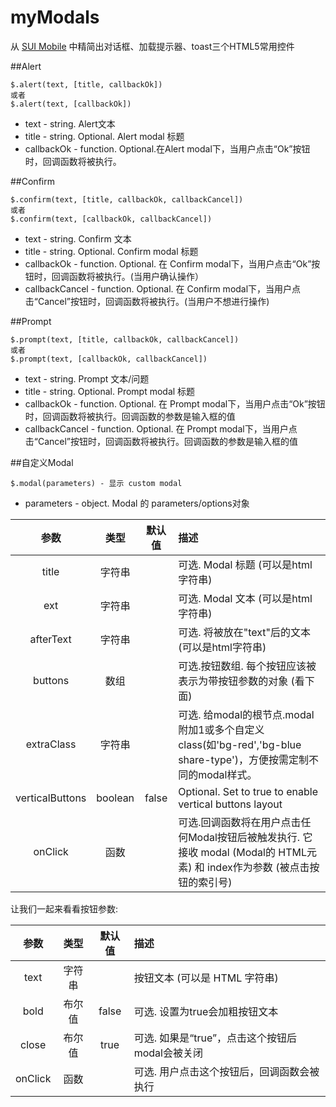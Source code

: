 # myModals
从 [SUI Mobile](http://m.sui.taobao.org/) 中精简出对话框、加载提示器、toast三个HTML5常用控件

##Alert
```
$.alert(text, [title, callbackOk]) 
或者
$.alert(text, [callbackOk])
```
- text - string. Alert文本
- title - string. Optional. Alert modal 标题
- callbackOk - function. Optional.在Alert modal下，当用户点击“Ok”按钮时，回调函数将被执行。

##Confirm
```
$.confirm(text, [title, callbackOk, callbackCancel])
或者 
$.confirm(text, [callbackOk, callbackCancel])
```
- text - string. Confirm 文本
- title - string. Optional. Confirm modal 标题
- callbackOk - function. Optional. 在 Confirm modal下，当用户点击“Ok”按钮时，回调函数将被执行。(当用户确认操作）
- callbackCancel - function. Optional. 在 Confirm modal下，当用户点击“Cancel”按钮时，回调函数将被执行。(当用户不想进行操作)

##Prompt
```
$.prompt(text, [title, callbackOk, callbackCancel])
或者
$.prompt(text, [callbackOk, callbackCancel])
```
- text - string. Prompt 文本/问题
- title - string. Optional. Prompt modal 标题
- callbackOk - function. Optional. 在 Prompt modal下，当用户点击“Ok”按钮时，回调函数将被执行。回调函数的参数是输入框的值
- callbackCancel - function. Optional. 在 Prompt modal下，当用户点击“Cancel”按钮时，回调函数将被执行。回调函数的参数是输入框的值

##自定义Modal
```
$.modal(parameters) - 显示 custom modal
```
- parameters - object. Modal 的 parameters/options对象

|参数|类型|默认值|	描述|
|:-------------:|:-------------:|:-------------:|:-------------|
|title|	字符串|		|可选. Modal 标题 (可以是html字符串)|
|ext|	字符串	|	|可选. Modal 文本 (可以是html字符串)|
|afterText|	字符串|		|可选. 将被放在"text"后的文本 (可以是html字符串)|
|buttons|	数组	|	| 可选.按钮数组. 每个按钮应该被表示为带按钮参数的对象 (看下面)|
|extraClass|	字符串|		|可选. 给modal的根节点.modal附加1或多个自定义class(如'bg-red','bg-blue share-type')，方便按需定制不同的modal样式。|
|verticalButtons|	boolean|	false|	Optional. Set to true to enable vertical buttons layout|
|onClick	|函数|		|可选.回调函数将在用户点击任何Modal按钮后被触发执行. 它接收 modal (Modal的 HTML元素) 和 index作为参数 (被点击按钮的索引号)|

让我们一起来看看按钮参数:

|参数|	类型|	默认值|	描述|
|:-------------:|:-------------:|:-------------:|:-------------|
|text	|字符串|		|按钮文本 (可以是 HTML 字符串)|
|bold	|布尔值|	false	|可选. 设置为true会加粗按钮文本|
|close	|布尔值|	true|	可选. 如果是“true”，点击这个按钮后modal会被关闭|
|onClick	|函数|		|可选. 用户点击这个按钮后，回调函数会被执行|
